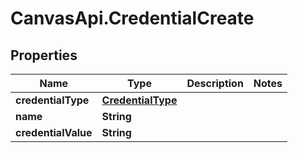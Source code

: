 # CanvasApi.CredentialCreate

## Properties

| Name                | Type                                    | Description | Notes |
| ------------------- | --------------------------------------- | ----------- | ----- |
| **credentialType**  | [**CredentialType**](CredentialType.md) |             |
| **name**            | **String**                              |             |
| **credentialValue** | **String**                              |             |
